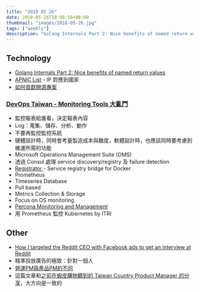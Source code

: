 ```yaml
---
title: "2018 05 26"
date: 2018-05-26T18:08:58+08:00
thumbnail: "images/2018-05-26.jpg"
tags: ["weekly"]
description: "Golang Internals Part 2: Nice benefits of named return values. DevOps Taiwan - Monitoring Tools 大亂鬥. How I targeted the Reddit CEO with Facebook ads to get an interview at Reddit."
---
```


## Technology

* [Golang Internals Part 2: Nice benefits of named return values](https://blog.minio.io/golang-internals-part-2-nice-benefits-of-named-return-values-1e95305c8687)
* [APNIC List](http://ftp.apnic.net/stats/apnic/delegated-apnic-latest) - IP 對應到國家
* [如何貢獻開源專案](https://shinglyu.github.io/web/2018/05/12/how-to-contribute-to-open-source.html)

### [DevOps Taiwan - Monitoring Tools 大亂鬥](https://devops.kktix.cc/events/monitoring-tools)

* 監控報表給誰看，決定報表內容
* Log：蒐集、儲存、分析、動作
* 不要再監控監控系統
* 硬體設計時，同時會考量製造成本與難度，軟體設計時，也應該同時要考慮到維運所需的功能
* Microsoft Operations Management Suite (OMS)
* 透過 Consul 處理 service discovery/registry 及 failure detection
 * [Registrator
](http://gliderlabs.github.io/registrator/latest/) - Service registry bridge for Docker
* Prometheus
 * Timeseries Database
 * Pull based
 * Metrics Collection & Storage
 * Focus on OS monitoring
* [Percona Monitoring and Management](https://www.percona.com/software/database-tools/percona-monitoring-and-management)
* 用 Prometheus 監控 Kubernetes by ITRI

## Other

* [How I targeted the Reddit CEO with Facebook ads to get an interview at Reddit](http://twicsy-blog.tumblr.com/post/174063770074/how-i-targeted-the-reddit-ceo-with-facebook-ads-to)
 * 精準投放廣告的極致：針對一個人
* [營運PM與產品PM的不同](https://medium.com/@evonneyifangtsai/d92020a5d8c9)
 * 這篇文章和[之前在蝦皮購物聽到的 Taiwan Country Product Manager 的分享](https://tech.sars.tw/posts/2018-03-01-shopee-sharing/)，大方向是一致的
